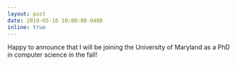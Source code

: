 ```yaml
---
layout: post
date: 2019-05-16 10:00:00-0400
inline: true
---
```


Happy to announce that I will be joining the University of Maryland as a PhD in computer science in the fall!
